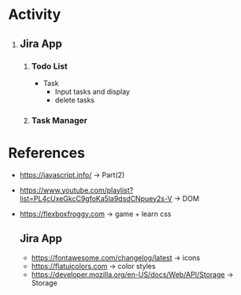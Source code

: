 # Activity
1. ## **Jira App**              
    1. ### **Todo List**
        - Task 
            - Input tasks and display
            - delete tasks
    2. ### **Task Manager**


# References
* https://javascript.info/ -> Part(2)
* https://www.youtube.com/playlist?list=PL4cUxeGkcC9gfoKa5la9dsdCNpuey2s-V -> DOM 
* https://flexboxfroggy.com -> game + learn css

    ## Jira App
    * https://fontawesome.com/changelog/latest -> icons
    * https://flatuicolors.com -> color styles
    * https://developer.mozilla.org/en-US/docs/Web/API/Storage -> Storage

